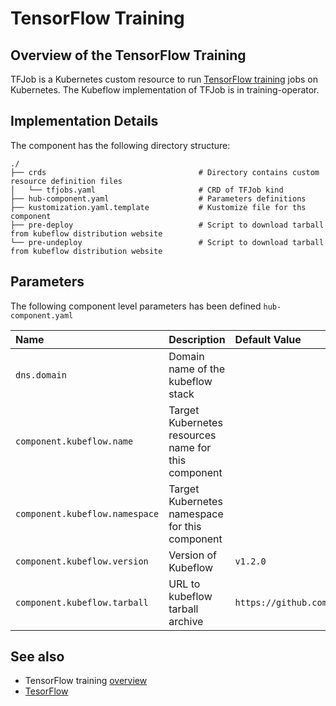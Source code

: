 # TensorFlow Training

## Overview of the TensorFlow Training

TFJob is a Kubernetes custom resource to run [TensorFlow training](https://www.kubeflow.org/docs/components/training/tftraining/) jobs on Kubernetes. The Kubeflow implementation of TFJob is in training-operator.

## Implementation Details

The component has the following directory structure:

```text
./
├── crds                                  # Directory contains custom resource definition files
│   └── tfjobs.yaml                       # CRD of TFJob kind
├── hub-component.yaml                    # Parameters definitions
├── kustomization.yaml.template           # Kustomize file for ths component
├── pre-deploy                            # Script to download tarball from kubeflow distribution website
└── pre-undeploy                          # Script to download tarball from kubeflow distribution website
```

## Parameters

The following component level parameters has been defined `hub-component.yaml`

| Name | Description | Default Value |
| :--- | :---        | :---          |
| `dns.domain` | Domain name of the kubeflow stack | |
| `component.kubeflow.name` | Target Kubernetes resources name for this component | |
| `component.kubeflow.namespace` | Target Kubernetes namespace for this component | |
| `component.kubeflow.version` | Version of Kubeflow | `v1.2.0` |
| `component.kubeflow.tarball` | URL to kubeflow tarball archive | `https://github.com/kubeflow/manifests/archive/${component.kubeflow.version}.tar.gz` |

## See also

- TensorFlow training [overview](https://www.kubeflow.org/docs/components/training/tftraining/)
- [TesorFlow](https://www.tensorflow.org/)
